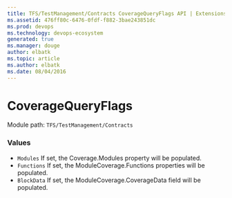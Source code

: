 ```yaml
---
title: TFS/TestManagement/Contracts CoverageQueryFlags API | Extensions for Visual Studio Team Services
ms.assetid: 476ff80c-6476-0fdf-f882-3bae243851dc
ms.prod: devops
ms.technology: devops-ecosystem
generated: true
ms.manager: douge
author: elbatk
ms.topic: article
ms.author: elbatk
ms.date: 08/04/2016
---
```


# CoverageQueryFlags

Module path: `TFS/TestManagement/Contracts`

### Values

* `Modules` If set, the Coverage.Modules property will be populated.
* `Functions` If set, the ModuleCoverage.Functions properties will be populated.
* `BlockData` If set, the ModuleCoverage.CoverageData field will be populated.
